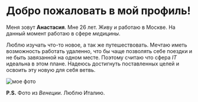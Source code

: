 # Добро пожаловать в мой профиль!

Меня зовут **Анастасия**. Мне 26 лет.
Живу и работаю в Москве. На данный момент работаю в сфере _медицины_.

Люблю изучать что-то новое, а так же путешествовать. Мечтаю иметь возможность работать удаленно, что бы чаще позволять себе поездки и не быть завязанной на одном месте. Поэтому считаю что сфера _IT_ идеальна в этом плане. Надеюсь достигнуть поставленных целей и освоить эту новую для себя ветвь.

![мое фото](https://sun9-83.userapi.com/impf/c849232/v849232705/134181/3hSW00FnVvE.jpg?size=810x1080&quality=96&sign=00c50f542053c99b0e157607bc43ce56&type=album)

**P.S.** Фото из _Венеции_. Люблю Италию.